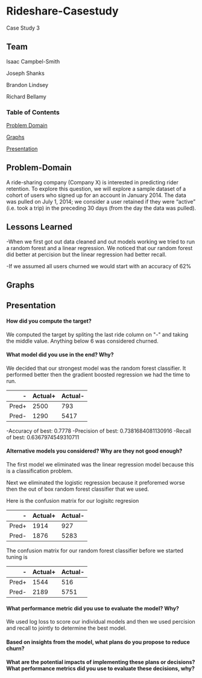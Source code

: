 # Rideshare-Casestudy
Case Study 3

## Team
Isaac Campbel-Smith

Joseph Shanks

Brandon Lindsey

Richard Bellamy

### Table of Contents

[Problem Domain](#Problem-Domain)

[Graphs](#Graphs)

[Presentation](#Presentation)

## Problem-Domain
A ride-sharing company (Company X) is interested in predicting rider retention. To explore this question, we will explore a sample dataset of a cohort of
users who signed up for an account in January 2014. The data was pulled on July
1, 2014; we consider a user retained if they were “active” (i.e. took a trip)
in the preceding 30 days (from the day the data was pulled).

## Lessons Learned
-When we first got out data cleaned and out models working we tried to run a random forest and a linear regression.  We noticed that our random forest did better at percision but the linear regression had better recall.

-If we assumed all users churned we would start with an accuracy of 62%

## Graphs


## Presentation

#### How did you compute the target?

We computed the target by spliting the last ride column on "-" and taking the middle value.  Anything below 6 was considered churned.

#### What model did you use in the end? Why?

We decided that our strongest model was the random forest classifier.  It performed better then the gradient boosted regression we had the time to run.

|-    |  Actual+   |  Actual-   |
|----:|:-----------|:-----------|
|Pred+|    2500    |    793     |
|Pred-|    1290    |   5417     |

-Accuracy  of best:  0.7778
-Precision of best:  0.7381684081130916
-Recall    of best:  0.6367974549310711


#### Alternative models you considered? Why are they not good enough?

The first model we eliminated was the linear regression model because this is a classification problem.

Next we eliminated the logistic regression because it preforemed worse then the out of box random forest classifier that we used.

Here is the confusion matrix for our logisitc regresion

|-    |  Actual+   |  Actual-   |
|----:|:-----------|:-----------|
|Pred+|    1914    |    927     |
|Pred-|    1876    |   5283     |

The confusion matrix for our random forest classifier before we started tuning is

|-    |  Actual+   |  Actual-   |
|----:|:-----------|:-----------|
|Pred+|    1544    |    516     |
|Pred-|    2189    |   5751     |

#### What performance metric did you use to evaluate the model? Why?

We used log loss to score our individual models and then we used percision and recall to jointly to determine the best model.   

#### Based on insights from the model, what plans do you propose to reduce churn?



#### What are the potential impacts of implementing these plans or decisions? What performance metrics did you use to evaluate these decisions, why?